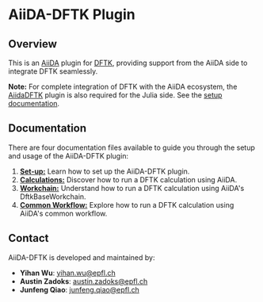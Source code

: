 # AiiDA-DFTK Plugin

## Overview

This is an [AiiDA](https://www.aiida.net/) plugin
for [DFTK](https://docs.dftk.org/stable/),
providing support from the AiiDA side to integrate DFTK seamlessly.

**Note:** For complete integration of DFTK with the AiiDA ecosystem,
the [AiidaDFTK](https://github.com/mfherbst/AiidaDFTK.jl) plugin
is also required for the Julia side.
See the [setup documentation](docs/source/1-setup.md).

## Documentation
There are four documentation files available to guide you through the setup
and usage of the AiiDA-DFTK plugin:

1. [**Set-up:**](docs/source/1-setup.md)
   Learn how to set up the AiiDA-DFTK plugin.
2. [**Calculations:**](docs/source/2-calculation.md)
   Discover how to run a DFTK calculation using AiiDA.
3. [**Workchain:**](docs/source/3-workchain.md)
   Understand how to run a DFTK calculation using AiiDA's DftkBaseWorkchain.
4. [**Common Workflow:**](docs/source/4-common-workflow.md)
   Explore how to run a DFTK calculation using AiiDA's common workflow.

## Contact
AiiDA-DFTK is developed and maintained by:

- **Yihan Wu**: yihan.wu@epfl.ch
- **Austin Zadoks**: austin.zadoks@epfl.ch
- **Junfeng Qiao**: junfeng.qiao@epfl.ch
